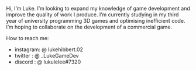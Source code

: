   Hi, I’m Luke.
  I’m looking to expand my knowledge of game development and improve the quality of work I produce.
  I’m currently studying in my third year of university programming 3D games and optimising inefficient code.
  I’m hoping to collaborate on the development of a commercial game.
  
  How to reach me:
-   instagram: @ lukehibbert.02
-   twitter  : @ _LukeGameDev
-   discord  : @ lukulelee#7320

<!---
lukehibbertgamedev/lukehibbertgamedev is a ✨ special ✨ repository because its `README.md` (this file) appears on your GitHub profile.
You can click the Preview link to take a look at your changes.
--->
